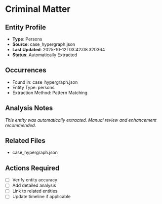 # Criminal Matter

## Entity Profile
- **Type**: Persons
- **Source**: case_hypergraph.json
- **Last Updated**: 2025-10-12T03:42:08.320364
- **Status**: Automatically Extracted

## Occurrences
- Found in: case_hypergraph.json
- Entity Type: persons
- Extraction Method: Pattern Matching

## Analysis Notes
*This entity was automatically extracted. Manual review and enhancement recommended.*

## Related Files
- case_hypergraph.json

## Actions Required
- [ ] Verify entity accuracy
- [ ] Add detailed analysis
- [ ] Link to related entities
- [ ] Update timeline if applicable
